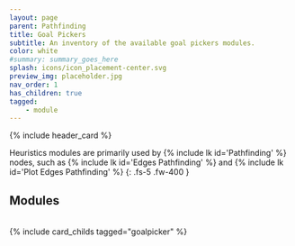 ```yaml
---
layout: page
parent: Pathfinding
title: Goal Pickers
subtitle: An inventory of the available goal pickers modules.
color: white
#summary: summary_goes_here
splash: icons/icon_placement-center.svg
preview_img: placeholder.jpg
nav_order: 1
has_children: true
tagged: 
    - module
---
```


{% include header_card %}

Heuristics modules are primarily used by {% include lk id='Pathfinding' %} nodes, such as {% include lk id='Edges Pathfinding' %} and {% include lk id='Plot Edges Pathfinding' %}
{: .fs-5 .fw-400 }

## Modules
<br>
{% include card_childs tagged="goalpicker" %}